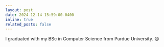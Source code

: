 ```yaml
---
layout: post
date: 2024-12-14 15:59:00-0400
inline: true
related_posts: false
---
```


I graduated with my BSc in Computer Science from Purdue University. :smile:
